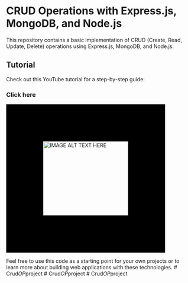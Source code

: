 # CRUD Operations with Express.js, MongoDB, and Node.js

This repository contains a basic implementation of CRUD (Create, Read, Update, Delete) operations using Express.js, MongoDB, and Node.js.

## Tutorial
Check out this YouTube tutorial for a step-by-step guide:
### Click here 


<a href="http://www.youtube.com/watch?feature=player_embedded&v=BkiB4lkRIAc?si=vPpkj8pyqbii5KSQ" target="_blank">
  <img src="http://img.youtube.com/vi/BkiB4lkRIAc/0.jpg" alt="IMAGE ALT TEXT HERE" width="230" height="200" style="border: 100px solid black;" />
</a>



Feel free to use this code as a starting point for your own projects or to learn more about building web applications with these technologies.
#   C r u d _ O P _ p r o j e c t  
 #   C r u d _ O P _ p r o j e c t  
 #   C r u d _ O P _ p r o j e c t  
 